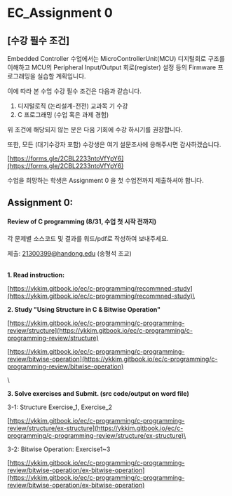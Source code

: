 # EC\_Assignment 0

## \[수강 필수 조건]

Embedded Controller 수업에서는  MicroControllerUnit(MCU)  디지털회로 구조를 이해하고 MCU의  Peripheral Input/Output 회로(register) 설정 등의  Firmware 프로그래밍을 실습할 계획입니다.

이에 따라 본 수업 수강 필수 조건은 다음과 같습니다.&#x20;

1. 디지털로직 (논리설계-전전) 교과목 기 수강&#x20;
2. C 프로그래밍 (수업 혹은 과제 경험)&#x20;



위 조건에 해당되지 않는 분은  다음 기회에 수강 하시기를 권장합니다.



또한, 모든 (대기수강자 포함) 수강생은 여기 설문조사에 응해주시면 감사하겠습니다.

[https://forms.gle/2CBL2233ntoVfYpY6](https://forms.gle/2CBL2233ntoVfYpY6)



수업을 희망하는 학생은 Assignment 0 을 첫 수업전까지 제출하셔야 합니다.&#x20;

## Assignment 0:

#### Review of C programming  (8/31,  수업 첫 시작 전까지)

각 문제별 소스코드 및 결과를 워드/pdf로 작성하여 보내주세요.

제출:  21300399@handong.edu  (송형석 조교)

\
**1.  Read instruction:** &#x20;

[https://ykkim.gitbook.io/ec/c-programming/recommned-study](https://ykkim.gitbook.io/ec/c-programming/recommned-study)\


**2. Study  "Using Structure in C & Bitwise Operation"**

[https://ykkim.gitbook.io/ec/c-programming/c-programming-review/structure](https://ykkim.gitbook.io/ec/c-programming/c-programming-review/structure)

[https://ykkim.gitbook.io/ec/c-programming/c-programming-review/bitwise-operation](https://ykkim.gitbook.io/ec/c-programming/c-programming-review/bitwise-operation)

\


**3. Solve exercises and Submit.  (src code/output on word file)**

3-1:  Structure Exercise\_1, Exercise\_2

[https://ykkim.gitbook.io/ec/c-programming/c-programming-review/structure/ex-structure](https://ykkim.gitbook.io/ec/c-programming/c-programming-review/structure/ex-structure)\


3-2:  Bitwise Operation: Exercise1\~3

[https://ykkim.gitbook.io/ec/c-programming/c-programming-review/bitwise-operation/ex-bitwise-operation](https://ykkim.gitbook.io/ec/c-programming/c-programming-review/bitwise-operation/ex-bitwise-operation)
